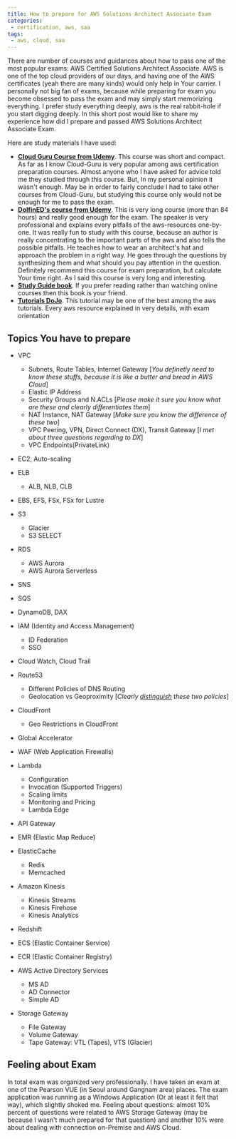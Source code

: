 ```yaml
---
title: How to prepare for AWS Solutions Architect Associate Exam
categories:
 - certification, aws, saa
tags:
 - aws, cloud, saa
---
```


There are number of courses and guidances about how to pass one of the most popular exams: AWS Certified Solutions Architect Associate. AWS is one of the top cloud providers of our days, and having one of the AWS certificates (yeah there are many kinds) would only help in Your carrier. I personally not big fan of exams, because while preparing for exam you become obsessed to pass the exam and may simply start memorizing everything. I prefer study everything deeply, aws is the real rabbit-hole if you start digging deeply. In this short post would like to share my experience how did I prepare and passed AWS Solutions Architect Associate Exam.


Here are study materials I have used:
- **[Cloud Guru Course from Udemy](https://www.udemy.com/course/aws-certified-solutions-architect-associate/)**. This course was short and compact. As far as I know Cloud-Guru is very popular among aws certification preparation courses. Almost anyone who I have asked for advice told me they studied through this course. But, In my personal opinion it wasn't enough. May be in order to fairly conclude I had to take other courses from Cloud-Guru, but studying this course only would not be enough for me to pass the exam. 
- **[DolfinED's course from Udemy](https://www.udemy.com/course/aws-certified-solutions-architect-associate-exam/)**. This is very long course (more than 84 hours) and really good enough for the exam. The speaker is very professional and explains every pitfalls of the aws-resources one-by-one. It was really fun to study with this course, because an author is really concentrating to the important parts of the aws and also tells the possible pitfalls. He teaches how to wear an architect's hat and approach the problem in a right way. He goes through the questions by synthesizing them and what should you pay attention in the question. Definitely recommend this course for exam preparation, but calculate Your time right. As I said this course is very long and interesting.
- **[Study Guide book](https://www.amazon.com/Certified-Solutions-Architect-Study-Guide/dp/111950421X)**. If you prefer reading rather than watching online courses then this book is your friend. 
- **[Tutorials DoJo](https://tutorialsdojo.com/links-to-all-aws-cheat-sheets/)**. This tutorial may be one of the best among the aws tutorials. Every aws resource explained in very details, with exam orientation

## Topics You have to prepare

- VPC
    - Subnets, Route Tables, Internet Gateway [*You definetly need to know these stuffs, because it is like a butter and bread in AWS Cloud*]
    - Elastic IP Address
    - Security Groups and N.ACLs [*Please make it sure you know what are these and clearly differentiates them*]
    - NAT Instance, NAT Gateway [*Make sure you know the difference of these two*]
    - VPC Peering, VPN, Direct Connect (DX), Transit Gateway [*I met about three questions regarding to DX*]
    - VPC Endpoints(PrivateLink)
- EC2, Auto-scaling
- ELB
    - ALB, NLB, CLB
- EBS, EFS, FSx, FSx for Lustre
- S3
    - Glacier
    - S3 SELECT
- RDS
    - AWS Aurora
    - AWS Aurora Serverless
- SNS
- SQS
- DynamoDB, DAX
- IAM (Identity and Access Management)
    - ID Federation
    - SSO
- Cloud Watch, Cloud Trail
- Route53
    - Different Policies of DNS Routing
    - Geolocation vs Geoproximity [*Clearly [distinguish](https://tutorialsdojo.com/latency-routing-vs-geoproximity-routing-vs-geolocation-routing/) these two policies*]
- CloudFront
    - Geo Restrictions in CloudFront
- Global Accelerator
- WAF (Web Application Firewalls)
- Lambda
    - Configuration
    - Invocation (Supported Triggers)
    - Scaling limits
    - Monitoring and Pricing
    - Lambda Edge
- API Gateway
- EMR (Elastic Map Reduce)
- ElasticCache
    - Redis
    - Memcached
- Amazon Kinesis
    - Kinesis Streams
    - Kinesis Firehose
    - Kinesis Analytics
- Redshift
- ECS (Elastic Container Service)
- ECR (Elastic Container Registry)
- AWS Active Directory Services
    - MS AD
    - AD Connector
    - Simple AD

- Storage Gateway
    - File Gateway
    - Volume Gateway
    - Tape Gateway: VTL (Tapes), VTS (Glacier)

## Feeling about Exam
In total exam was organized very professionally. I have taken an exam at one of the Pearson VUE (in Seoul around Gangnam area) places. The exam application was running as a Windows Application (Or at least it felt that way), which slightly shoked me. Feeling about questions: almost 10% percent of questions were related to AWS Storage Gateway (may be because I wasn't much prepared for that question) and another 10% were about dealing with connection on-Premise and AWS Cloud.

